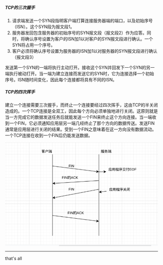 ##### TCP的三次握手

1. 请求端发送一个SYN段指明客户端打算连接服务器端的端口，以及初始序号（ISN）。这个SYN段为报文段1。
2. 服务器发回包含服务器的初始序号的SYN报文段（报文段2）作为应答。同时，将确认序号设置为客户的ISN加1以对客户的SYN报文段进行确认。一个SYN将占用一个序号。
3. 客户必须将确认序号设置为服务器的ISN加1以对服务器的SYN报文段进行确认（报文段3）

发送第一个SYN的一端将执行主动打开。接收这个SYN并回发下一个SYN的另一端执行被动打开。当一端为建立连接而发送它的SYN时，它为连接选择一个初始序号。ISN随时间变化，因此每个连接都将具有不同的ISN。

##### TCP的四次挥手

建立一个连接需要三次握手，而终止一个连接要经过四次挥手，这由TCP的半关闭造成的。一个TCP连接是全双工，因此每个方向必须单独地进行关闭。这原则就是当一方完成它的数据发送任务后就能发送一个FIN来终止这个方向连接。当一端收到一个FIN，它必须通知应用层另一端几经终止了那个方向的数据传送。发送FIN通常是应用层进行关闭的结果。受到一个FIN之意味着在这一方向没有数据流动。一个TCP连接在收到一个FIN后仍能发送数据。

![TCP FIN](./imgs/tcp-fin.png)





---

that's all